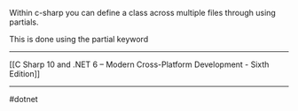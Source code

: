 Within c-sharp you can define a class across multiple files through using partials.

This is done using the partial keyword

---
[[C Sharp 10 and .NET 6 – Modern Cross-Platform Development - Sixth Edition]]

---

#dotnet
